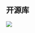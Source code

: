 ## 开源库



![](https://github.com/oh1h0ney/Git-Book-Library/blob/master/Android/Developer/android-open-source-maps/open-source.jpg)